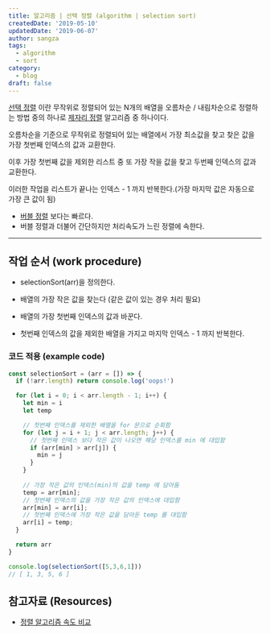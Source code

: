 ```yaml
---
title: 알고리즘 | 선택 정렬 (algorithm | selection sort)
createdDate: '2019-05-10'
updatedDate: '2019-06-07'
author: sangza
tags:
  - algorithm
  - sort
category:
  - blog
draft: false
---
```


[선택 정렬](https://ko.wikipedia.org/wiki/선택_정렬) 이란 무작위로 정렬되어 있는 
N개의 배열을 오름차순 / 내림차순으로 정렬하는 방법 중의 하나로 
[제자리 정렬](https://ko.wikipedia.org/wiki/정렬_알고리즘#제자리_정렬) 
알고리즘 중 하나이다.

오름차순을 기준으로 무작위로 정렬되어 있는 배열에서 가장 최소값을 찾고 
찾은 값을 가장 첫번째 인덱스의 값과 교환한다.

이후 가장 첫번째 값을 제외한 리스트 중 또 가장 작을 값을 찾고 두번째 인덱스의 값과 교환한다.

이러한 작업을 리스트가 끝나는 인덱스 - 1 까지 반복한다.(가장 마지막 값은 자동으로 가장 큰 값이 됨)

  - [버블 정렬](https://ko.wikipedia.org/wiki/거품_정렬) 보다는 빠르다.
  - 버블 정렬과 더불어 간단하지만 처리속도가 느린 정렬에 속한다. 

---

## 작업 순서  (work procedure)

  - selectionSort(arr)을 정의한다.
  
  - 배열의 가장 작은 값을 찾는다 (같은 값이 있는 경우 처리 필요) 
  
  - 배열의 가장 첫번째 인덱스의 값과 바꾼다.
  
  - 첫번째 인덱스의 값을 제외한 배열을 가지고 마지막 인덱스 - 1 까지 반복한다.

### 코드 적용  (example code)

```js
const selectionSort = (arr = []) => {
  if (!arr.length) return console.log('oops!')

  for (let i = 0; i < arr.length - 1; i++) {
    let min = i
    let temp

    // 첫번째 인덱스를 제외한 배열을 for 문으로 순회함 
    for (let j = i + 1; j < arr.length; j++) {
      // 첫번째 인덱스 보다 작은 값이 나오면 해당 인덱스를 min 에 대입함
      if (arr[min] > arr[j]) {
        min = j
      }
    }
    
    // 가장 작은 값의 인덱스(min)의 값을 temp 에 담아둠
    temp = arr[min];
    // 첫번째 인덱스의 값을 가장 작은 값의 인덱스에 대입함  
    arr[min] = arr[i];
    // 첫번째 인덱스에 가장 작은 값을 담아둔 temp 를 대입함
    arr[i] = temp;
  }

  return arr
}

console.log(selectionSort([5,3,6,1]))
// [ 1, 3, 5, 6 ]
```

## 참고자료  (Resources)

  - [정렬 알고리즘 속도 비교](https://www.toptal.com/developers/sorting-algorithms)
